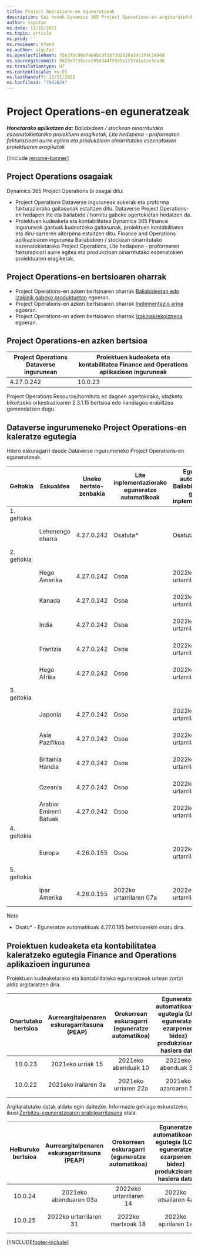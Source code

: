 ```yaml
---
title: Project Operations-en eguneratzeak
description: Gai honek Dynamics 365 Project Operations-en argitaratutako bertsioei buruzko informazioa eskaintzen du.
author: sigitac
ms.date: 11/15/2021
ms.topic: article
ms.prod: ''
ms.reviewer: kfend
ms.author: sigitac
ms.openlocfilehash: f5e37bc90a74e6bc9f1bf3d3820a34c3f4c3496d
ms.sourcegitcommit: 9d20e7738cce195d344f5925a115741a1ce3ca36
ms.translationtype: HT
ms.contentlocale: eu-ES
ms.lasthandoff: 12/21/2021
ms.locfileid: "7942824"
---
```

# <a name="project-operations-updates"></a>Project Operations-en eguneratzeak

_**Honetarako aplikatzen da:** Baliabideen / stockean oinarritutako eszenatokietarako proiektuen eragiketak, Lite hedapena - proformaren fakturazioari aurre egitea eta produkzioan oinarritutako eszenatokien proiektuaren eragiketak_

[!include [rename-banner](~/includes/cc-data-platform-banner.md)]

## <a name="project-operations-components"></a>Project Operations osagaiak

Dynamics 365 Project Operations bi osagai ditu:

- Project Operations Dataverse inguruneak aukerak eta proforma fakturaziorako gaitasunak estaltzen ditu. Dataverse Project Operations-en hedapen lite eta baliabide / hornitu gabeko agertokietan hedatzen da.
- Proiektuen kudeaketa eta kontabilitatea Dynamics 365 Finance inguruneak gastuak kudeatzeko gaitasunak, proiektuen kontabilitatea eta diru-sarreren aitorpena estaltzen ditu. Finance and Operations aplikazioaren ingurunea Baliabideen / stockean oinarritutako eszenatokietarako Project Operations, Lite hedapena - proformaren fakturazioari aurre egitea eta produkzioan oinarritutako eszenatokien proiektuaren eragiketak.

## <a name="project-operations-release-notes"></a>Project Operations-en bertsioaren oharrak
- Project Operations-en azken bertsioaren oharrak [Baliabideetan edo izakinik gabeko produktuetan](whats-new-dec-2021-resource-based.md) egoeran.
- Project Operations-en azken bertsioaren oharrak [Inplementazio arina](../pro/whats-new/whats-new-dec-2021-lite.md) egoeran.
- Project Operations-en azken bertsioaren oharrak [Izakinak/ekoizpena](../prod-pma/whats-new/whats-new-oct-2021-stocked.md) egoeran.

## <a name="project-operations-latest-version"></a>Project Operations-en azken bertsioa

| Project Operations Dataverse ingurunean | Proiektuen kudeaketa eta kontabilitatea Finance and Operations aplikazioen inguruneak | 
| --- | --- |
| 4.27.0.242 | 10.0.23 |

Project Operations Resource/hornituta ez dagoen agertokirako, idazketa bikoitzeko orkestrazioaren 2.3.1.15 bertsioa edo handiagoa erabiltzea gomendatzen dugu.

## <a name="release-schedule-for-project-operations-on-dataverse-environment"></a>Dataverse ingurumeneko Project Operations-en kaleratze egutegia

Hilero eskuragarri daude Dataverse ingurumeneko Project Operations-en eguneratzeak. 

| Geltokia | Eskualdea | Uneko bertsio-zenbakia | Lite inplementaziorako eguneratze automatikoak | Eguneratze automatikoak Baliabidea/hornitu gabeko inplementaziorako | Hurrengo bertsio-zenbakia | Hurrengo bertsioa orokorrean eskuragarri |
|-----------|-----------------------|-----------------|--------------------|---------------------|---------------------|---------------------|
| 1. geltokia |   &nbsp;              |    &nbsp;       | &nbsp;             |      &nbsp;         |      &nbsp;         |      &nbsp;         |
|   &nbsp;  | Lehenengo oharra         |  4.27.0.242     | Osatuta*          | Osatuta*           | TBD                 | 2022eko urtarrilaren 14    |
| 2. geltokia |   &nbsp;              |    &nbsp;       | &nbsp;             |      &nbsp;         |      &nbsp;         |      &nbsp;         |
|   &nbsp;  | Hego Amerika         |  4.27.0.242     | Osoa           | 2022ko urtarrilaren 07a    | TBD                 | 2022eko urtarrilaren 14    |
|   &nbsp;  | Kanada                |  4.27.0.242     | Osoa           | 2022ko urtarrilaren 07a    | TBD                 | 2022eko urtarrilaren 14    |
|   &nbsp;  | India                 |  4.27.0.242     | Osoa           | 2022ko urtarrilaren 07a    | TBD                 | 2022eko urtarrilaren 14    |
|   &nbsp;  | Frantzia                |  4.27.0.242     | Osoa           | 2022ko urtarrilaren 07a    | TBD                 | 2022eko urtarrilaren 14    |
|   &nbsp;  | Hego Afrika          |  4.27.0.242     | Osoa           | 2022ko urtarrilaren 07a    | TBD                 | 2022eko urtarrilaren 14    |
| 3. geltokia |      &nbsp;           |     &nbsp;      |     &nbsp;         |      &nbsp;         |      &nbsp;         |      &nbsp;         |
|   &nbsp;  | Japonia                 |  4.27.0.242     | Osoa           | 2022ko urtarrilaren 07a    | TBD                 | 2022ko urtarrilaren 21a    |
|   &nbsp;  | Asia Pazifikoa          |  4.27.0.242     | Osoa           | 2022ko urtarrilaren 07a    | TBD                 | 2022ko urtarrilaren 21a    |
|   &nbsp;  | Britainia Handia         |  4.27.0.242     | Osoa           | 2022ko urtarrilaren 07a    | TBD                 | 2022ko urtarrilaren 21a    |
|   &nbsp;  | Ozeania               |  4.27.0.242     | Osoa           | 2022ko urtarrilaren 07a    | TBD                 | 2022ko urtarrilaren 21a    |
|   &nbsp;  | Arabiar Emirerri Batuak  |  4.27.0.242     | Osoa           | 2022ko urtarrilaren 07a    | TBD                 | 2022ko urtarrilaren 21a    |
| 4. geltokia |     &nbsp;            |     &nbsp;      |     &nbsp;         |      &nbsp;         |      &nbsp;         |      &nbsp;         |
|   &nbsp;  | Europa                |  4.26.0.155     | Osoa           | 2022ko urtarrilaren 07a    | 4.27.0.242          | 2022ko urtarrilaren 10a    |
| 5. geltokia |     &nbsp;            |     &nbsp;      |     &nbsp;         |      &nbsp;         |      &nbsp;         |      &nbsp;         |
|   &nbsp;  | Ipar Amerika         |  4.26.0.155     | 2022ko urtarrilaren 07a   | 2022eko urtarrilaren 14    | 4.27.0.242          | 2022ko urtarrilaren 17a    |

>[!Note]
> - Osatu* - Eguneratze automatikoak 4.27.0.195 bertsioarekin osatu dira.


## <a name="release-schedule-for-project-management-and-accounting-in-the-finance-and-operations-apps-environment"></a>Proiektuen kudeaketa eta kontabilitatea kaleratzeko egutegia Finance and Operations aplikazioen ingurunea

Proiektuen kudeaketarako eta kontabilitateko eguneratzeak urtean zortzi aldiz argitaratzen dira.

|Onartutako bertsioa| Aurreargitalpenaren eskuragarritasuna (PEAP) | Orokorrean eskuragarri (eguneratze automatikoa) | Eguneratze automatikoaren egutegia (LCS eguneratze ezarpenen bidez) produkzioaren hasiera data |   Zerbitzuaren amaiera   |
|:---------------:|:---------------------------:|:---------------------------------:|:--------------------------------------------------------------------:|:------------------:|
|     10.0.23     |      2021eko urriak 15       |        2021eko abenduak 10          |                          2021eko abenduak 31                           | 2022ko martxoak 18     |
|     10.0.22     |      2021eko irailaren 3a      |        2021eko urriaren 22a           |                          2021eko azaroaren 5a                            | 2022eko urtarrilaren 14   |


Argitaratutako datak aldatu egin daitezke. Informazio gehiago eskuratzeko, ikusi [Zerbitzu-eguneratzearen erabilgarritasuna](/dynamics365/fin-ops-core/fin-ops/get-started/public-preview-releases?toc=%2fdynamics365%2ffinance%2ftoc.json) atala.

|Helburuko bertsioa | Aurreargitalpenaren eskuragarritasuna (PEAP) | Orokorrean eskuragarri (eguneratze automatikoa) | Eguneratze automatikoaren egutegia (LCS eguneratze ezarpenen bidez) produkzioaren hasiera data |   Zerbitzuaren amaiera   |
|:---------------:|:---------------------------:|:---------------------------------:|:--------------------------------------------------------------------:|:------------------:|
|     10.0.24     |      2021eko abenduaren 03a       |        2022eko urtarrilaren 14           |                          2022ko otsailaren 4a                            | 2022ko apirilaren 15a     |
|     10.0.25     |      2022ko urtarrilaren 31       |        2022ko martxoak 18             |                          2022ko apirilaren 1a                               | 2022ko ekainaren 10a      |

[!INCLUDE[footer-include](../includes/footer-banner.md)]
